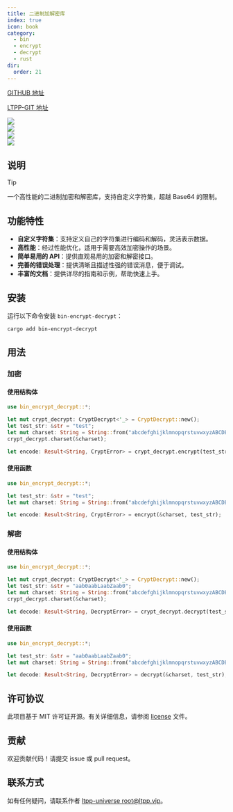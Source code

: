 ```yaml
---
title: 二进制加解密库
index: true
icon: book
category:
  - bin
  - encrypt
  - decrypt
  - rust
dir:
  order: 21
---
```


[GITHUB 地址](https://github.com/ltpp-universe/bin-encrypt-decrypt)

[LTPP-GIT 地址](https://git.ltpp.vip/root/bin-encrypt-decrypt)

<Share colorful />
<Catalog />

[![](https://img.shields.io/crates/v/bin-encrypt-decrypt.svg)](https://crates.io/crates/bin-encrypt-decrypt)<br>
[![](https://docs.rs/bin-encrypt-decrypt/badge.svg)](https://docs.rs/bin-encrypt-decrypt)<br>
[![](https://img.shields.io/crates/l/bin-encrypt-decrypt.svg)](./license)<br>
[![](https://github.com/ltpp-universe/bin-encrypt-decrypt/workflows/Rust/badge.svg)](https://github.com/ltpp-universe/bin-encrypt-decrypt/actions?query=workflow:Rust)

## 说明

> [!tip]
> 一个高性能的二进制加密和解密库，支持自定义字符集，超越 Base64 的限制。

## 功能特性

- **自定义字符集**：支持定义自己的字符集进行编码和解码，灵活表示数据。
- **高性能**：经过性能优化，适用于需要高效加密操作的场景。
- **简单易用的 API**：提供直观易用的加密和解密接口。
- **完善的错误处理**：提供清晰且描述性强的错误消息，便于调试。
- **丰富的文档**：提供详尽的指南和示例，帮助快速上手。

## 安装

运行以下命令安装 `bin-encrypt-decrypt`：

```sh
cargo add bin-encrypt-decrypt
```

## 用法

### 加密

#### 使用结构体

```rust
use bin_encrypt_decrypt::*;

let mut crypt_decrypt: CryptDecrypt<'_> = CryptDecrypt::new();
let test_str: &str = "test";
let mut charset: String = String::from("abcdefghijklmnopqrstuvwxyzABCDEFGHIJKLMNOPQRSTUVWXYZ0123456789_=");
crypt_decrypt.charset(&charset);

let encode: Result<String, CryptError> = crypt_decrypt.encrypt(test_str);
```

#### 使用函数

```rust
use bin_encrypt_decrypt::*;

let test_str: &str = "test";
let mut charset: String = String::from("abcdefghijklmnopqrstuvwxyzABCDEFGHIJKLMNOPQRSTUVWXYZ0123456789_=");

let encode: Result<String, CryptError> = encrypt(&charset, test_str);
```

### 解密

#### 使用结构体

```rust
use bin_encrypt_decrypt::*;

let mut crypt_decrypt: CryptDecrypt<'_> = CryptDecrypt::new();
let test_str: &str = "aab0aabLaabZaab0";
let mut charset: String = String::from("abcdefghijklmnopqrstuvwxyzABCDEFGHIJKLMNOPQRSTUVWXYZ0123456789_=");
crypt_decrypt.charset(&charset);

let decode: Result<String, DecryptError> = crypt_decrypt.decrypt(test_str);
```

#### 使用函数

```rust
use bin_encrypt_decrypt::*;

let test_str: &str = "aab0aabLaabZaab0";
let mut charset: String = String::from("abcdefghijklmnopqrstuvwxyzABCDEFGHIJKLMNOPQRSTUVWXYZ0123456789_=");

let decode: Result<String, DecryptError> = decrypt(&charset, test_str);
```

## 许可协议

此项目基于 MIT 许可证开源。有关详细信息，请参阅 [license](license) 文件。

## 贡献

欢迎贡献代码！请提交 issue 或 pull request。

## 联系方式

如有任何疑问，请联系作者 [ltpp-universe <root@ltpp.vip>](mailto:root@ltpp.vip)。
